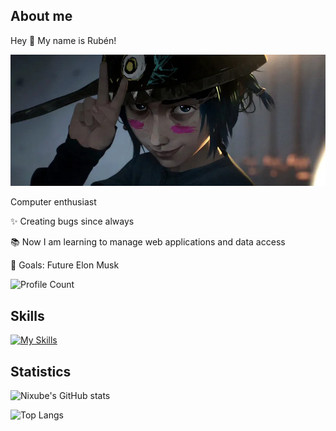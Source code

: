 ## About me

Hey 👋 My name is Rubén!

![background](media/background.jpg)

Computer enthusiast

✨ Creating bugs since always

📚 Now I am learning to manage web applications and data access

🎯 Goals: Future Elon Musk

![Profile Count](https://komarev.com/ghpvc/?username=Nixube&abbreviated=true&style=for-the-badge&label=Profile+views)

## Skills

[![My Skills](https://skillicons.dev/icons?i=js,ts,nodejs,docker,debian,linux,java,mongodb,sqlite,mysql,nginx&perline=10)](https://skillicons.dev)

## Statistics

![Nixube's GitHub stats](https://github-readme-stats.vercel.app/api?username=Nixube&show_icons=true&theme=radical)

![Top Langs](https://github-readme-stats.vercel.app/api/top-langs/?username=Nixube&layout=donut&theme=radical&exclude_repo=eclipse-workspace-dam)
